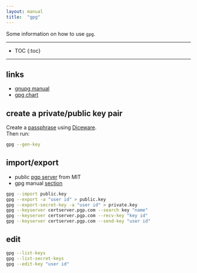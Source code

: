 ```yaml
---
layout: manual
title:  "gpg"
---
```


Some information on how to use `gpg`.

---

* TOC
{:toc}

---

## links

* [gnupg manual][gpgman]
* [gpg chart][gpgchart]

## create a private/public key pair

Create a [passphrase][pw] using [Diceware][dw].  
Then run:

```bash
gpg --gen-key
```

## import/export

* public [pgp server][mit] from MIT
* gpg manual [section][gpgmanio]

```bash
gpg --import public.key
gpg --export -a "user id" > public.key
gpg --export-secret-key -a "user id" > private.key
gpg --keyserver certserver.pgp.com --search key "name"
gpg --keyserver certserver.pgp.com --recv-key "key id"
gpg --keyserver certserver.pgp.com --send-key "user id"
```

## edit

```bash
gpg --list-keys
gpg --list-secret-keys
gpg --edit-key "user id"
```

[gpgman]: https://www.gnupg.org/gph/en/manual/book1.html
[gpgchart]: http://irtfweb.ifa.hawaii.edu/~lockhart/gpg/
[pw]: https://theintercept.com/2015/03/26/passphrases-can-memorize-attackers-cant-guess/
[dw]: http://world.std.com/~reinhold/diceware.html
[mit]: https://pgp.mit.edu
[gpgmanio]: https://www.gnupg.org/gph/en/manual/x457.html
